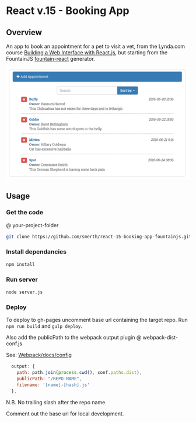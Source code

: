 # React v.15 - Booking App

## Overview

An app to book an appointment for a pet to visit a vet, from the Lynda.com course [Building a Web Interface with React.js](https://www.lynda.com/React-js-tutorials/Building-Web-Interface-React-js/495271-2.html), but starting from the FountainJS [fountain-react](http://fountainjs.io/doc) generator.

![App Screenshot](Screenshot.jpg)

##  Usage

### Get the code

@ your-project-folder

```bash
git clone https://github.com/smerth/react-15-booking-app-fountainjs.git
```
### Install dependancies

```bash
npm install
```
### Run server

```bash
node server.js
```

### Deploy

To deploy to gh-pages uncomment base url containing the target repo. Run ```npm run build``` and ```gulp deploy```.

Also add the publicPath to the webpack output plugin @ webpack-dist-conf.js 

See: [Webpack/docs/config](https://github.com/webpack/docs/wiki/configuration)

```javascript
  output: {
    path: path.join(process.cwd(), conf.paths.dist),
    publicPath: "/REPO-NAME", 
    filename: '[name]-[hash].js'
  },
```
N.B. No trailing slash after the repo name.

Comment out the base url for local development.
